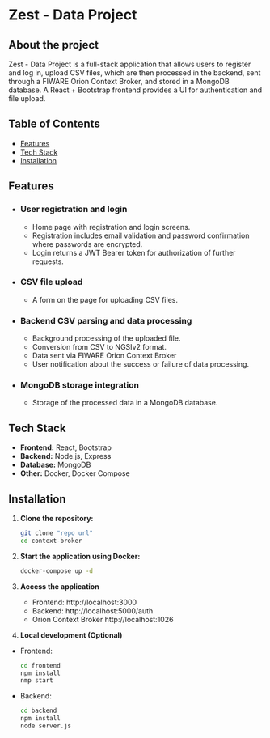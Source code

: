 # Zest - Data Project
## About the project
Zest - Data Project is a full-stack application that allows users to register and log in, upload CSV files, which are then processed in the backend, sent through a FIWARE Orion Context Broker, and stored in a MongoDB database. A React + Bootstrap frontend provides a UI for authentication and file upload.
## Table of Contents

- [Features](#features)
- [Tech Stack](#tech-stack)
- [Installation](#installation)

## Features

- ### User registration and login
    - Home page with registration and login screens.
    - Registration includes email validation and password confirmation where passwords are encrypted.
    - Login returns a JWT Bearer token for authorization of further requests.
- ### CSV file upload
    - A form on the page for uploading CSV files.
- ### Backend CSV parsing and data processing
    - Background processing of the uploaded file.
    - Conversion from CSV to NGSIv2 format.
    - Data sent via FIWARE Orion Context Broker
    - User notification about the success or failure of data processing.
- ### MongoDB storage integration
    - Storage of the processed data in a MongoDB database.

## Tech Stack

- **Frontend:** React, Bootstrap
- **Backend:** Node.js, Express
- **Database:** MongoDB
- **Other:** Docker, Docker Compose

## Installation

1. **Clone the repository:**
   ```bash
   git clone "repo url"
   cd context-broker

2. **Start the application using Docker:**
   ```bash
   docker-compose up -d
   
3. **Access the application**
    - Frontend: http://localhost:3000
    - Backend: http://localhost:5000/auth
    - Orion Context Broker http://localhost:1026

3. **Local development (Optional)**
  - Frontend:
    ```bash
    cd frontend
    npm install
    nmp start
    
  - Backend:
      ```bash
     cd backend
     npm install
     node server.js


